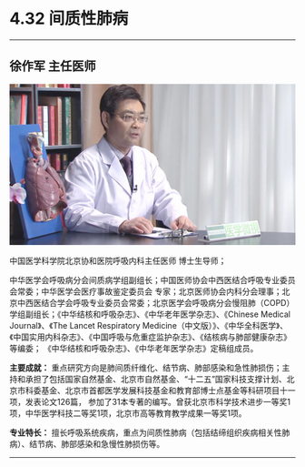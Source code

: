 # 4.32 间质性肺病

---

## 徐作军 主任医师

![1679224944988](image/c04_032/1679224944988.png)

中国医学科学院北京协和医院呼吸内科主任医师 博士生导师；

中华医学会呼吸病分会间质病学组副组长；中国医师协会中西医结合呼吸专业委员会常委；中华医学会医疗事故鉴定委员会 专家；北京医师协会内科分会理事；北京中西医结合学会呼吸专业委员会常委；北京医学会呼吸病分会慢阻肺（COPD）学组副组长；《中华结核和呼吸杂志》、《中华老年医学杂志》、《Chinese Medical Journal》、《The Lancet Respiratory Medicine（中文版）》、《中华全科医学》、《中国实用内科杂志》、《中国呼吸与危重症监护杂志》、《结核病与肺部健康杂志》等编委； 《中华结核和呼吸杂志》、《中华老年医学杂志》定稿组成员。

**主要成就：** 重点研究方向是肺间质纤维化、结节病、肺部感染和急性肺损伤；主持和承担了包括国家自然基金、北京市自然基金、“十二五”国家科技支撑计划、北京市科委基金、北京市首都医学发展科技基金和教育部博士点基金等科研项目十一项，发表论文126篇， 参加了31本专著的编写。曾获北京市科学技术进步一等奖1项，中华医学科技二等奖1项，北京市高等教育教学成果一等奖1项。

**专业特长：** 擅长呼吸系统疾病，重点为间质性肺病（包括结缔组织疾病相关性肺病）、结节病、肺部感染和急慢性肺损伤等。

---
